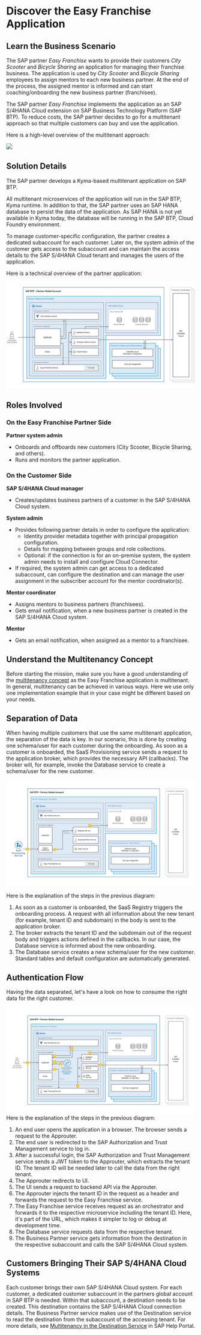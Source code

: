 # Discover the Easy Franchise Application

## Learn the Business Scenario

The SAP partner *Easy Franchise* wants to provide their customers *City Scooter* and *Bicycle Sharing* an application for managing their franchise business. The application is used by *City Scooter* and *Bicycle Sharing* employees to assign mentors to each new business partner. At the end of the process, the assigned mentor is informed and can start coaching/onboarding the new business partner (franchisee).

The SAP partner *Easy Franchise* implements the application as an SAP S/4HANA Cloud extension on SAP Business Technology Platform (SAP BTP). To reduce costs, the SAP partner decides to go for a multitenant approach so that multiple customers can buy and use the application.

Here is a high-level overview of the multitenant approach:

![](https://raw.githubusercontent.com/SAP-samples/btp-kyma-multitenant-extension/main/documentation/discover/business-story/images/Business-Concept-Multi-tenant.drawio.png)

## Solution Details

The SAP partner develops a Kyma-based multitenant application on SAP BTP.

All multitenant microservices of the application will run in the SAP BTP, Kyma runtime. In addition to that, the SAP partner uses an SAP HANA database to persist the data of the application. As SAP HANA is not yet available in Kyma today, the database will be running in the SAP BTP, Cloud Foundry environment.

To manage customer-specific configuration, the partner creates a dedicated subaccount for each customer. Later on, the system admin of the customer gets access to the subaccount and can maintain the access details to the SAP S/4HANA Cloud tenant and manages the users of the application.

Here is a technical overview of the partner application:

![](https://raw.githubusercontent.com/SAP-samples/btp-kyma-multitenant-extension/main/documentation/images/kyma-diagrams-focus-components/Slide9.jpeg)

## Roles Involved

### On the Easy Franchise Partner Side

**Partner system admin**

* Onboards and offboards new customers (City Scooter, Bicycle Sharing, and others).
* Runs and monitors the partner application.

### On the Customer Side

**SAP S/4HANA Cloud manager**
* Creates/updates business partners of a customer in the SAP S/4HANA Cloud system.

**System admin**
* Provides following partner details in order to configure the application:
  * Identity provider metadata together with principal propagation configuration.
  * Details for mapping between groups and role collections.
  * Optional: if the connection is for an on-premise system, the system admin needs to install and configure Cloud Connector.
* If required, the system admin can get access to a dedicated subaccount, can configure the destination and can manage the user assignment in the subscriber account for the mentor coordinator(s).

**Mentor coordinator**
* Assigns mentors to business partners (franchisees).
* Gets email notification, when a new business partner is created in the SAP S/4HANA Cloud system.

**Mentor**
* Gets an email notification, when assigned as a mentor to a franchisee.

## Understand the Multitenancy Concept

Before starting the mission, make sure you have a good understanding of the [multitenancy concept](https://blogs.sap.com/2018/09/26/multitenancy-architecture-on-sap-cloud-platform-cloud-foundry-environment/) as the Easy Franchise application is multitenant. In general, multitenancy can be achieved in various ways. Here we use only one implementation example that in your case might be different based on your needs.

## Separation of Data

When having multiple customers that use the same multitenant application, the separation of the data is key. In our scenario, this is done by creating one schema/user for each customer during the onboarding. As soon as a customer is onboarded, the SaaS Provisioning service sends a request to the application broker, which provides the necessary API (callbacks). The broker will, for example, invoke the Database service to create a schema/user for the new customer.

![](https://raw.githubusercontent.com/SAP-samples/btp-kyma-multitenant-extension/main/documentation/images/easyfranchise-diagrams/Slide6.jpeg)

  Here is the explanation of the steps in the previous diagram:
  1. As soon as a customer is onboarded, the SaaS Registry triggers the onboarding process. A request with all information about the new tenant (for example, tenant ID and subdomain) in the body is sent to the application broker.
  1. The broker extracts the tenant ID and the subdomain out of the request body and triggers actions defined in the callbacks. In our case, the Database service is informed about the new onboarding.
  1. The Database service creates a new schema/user for the new customer. Standard tables and default configuration are automatically generated.


## Authentication Flow

Having the data separated, let's have a look on how to consume the right data for the right customer.

![](https://raw.githubusercontent.com/SAP-samples/btp-kyma-multitenant-extension/main/documentation/images/easyfranchise-diagrams/Slide5.jpeg)
  Here is the explanation of the steps in the previous diagram:
  1. An end user opens the application in a browser. The browser sends a request to the Approuter.
  1. The end user is redirected to the SAP Authorization and Trust Management service to log in.
  1. After a successful login, the SAP Authorization and Trust Management service sends a JWT token to the Approuter, which extracts the tenant ID. The tenant ID will be needed later to call the data from the right tenant.
  1. The Approuter redirects to UI.
  1. The UI sends a request to backend API via the Approuter.
  1. The Approuter injects the tenant ID in the request as a header and forwards the request to the Easy Franchise service.
  1. The Easy Franchise service receives request as an orchestrator and forwards it to the respective microservice including the tenant ID. Here, it's part of the URL, which makes it simpler to log or debug at development time.
  1. The Database service requests data from the respective tenant.
  1. The Business Partner service gets information from the destination in the respective subaccount and calls the SAP S/4HANA Cloud system.

## Customers Bringing Their SAP S/4HANA Cloud Systems

Each customer brings their own SAP S/4HANA Cloud system.
For each customer, a dedicated customer subaccount in the partners global account in SAP BTP is needed.
Within that subaccount, a destination needs to be created. This destination contains the SAP S/4HANA Cloud connection details. The Business Partner service makes use of the Destination service to read the destination from the subaccount of the accessing tenant. For more details, see [Multitenancy in the Destination Service](https://help.sap.com/viewer/cca91383641e40ffbe03bdc78f00f681/Cloud/en-US/4e07f250fe5d441cab09f69e22909198.html) in SAP Help Portal.